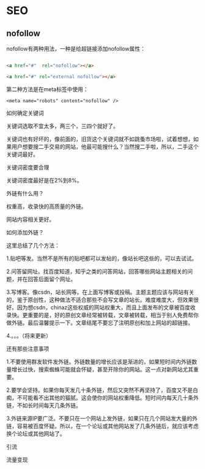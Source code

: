 # SEO

## nofollow
nofollow有两种用法，一种是给超链接添加nofollow属性：

```html

<a href="#"  rel="nofollow"></a>

<a href="#" rel="external nofollow"></a>

```

第二种方法是在meta标签中使用：

`<meta name="robots" content="nofollow" />`



如何确定关键词

关键词选取不宜太多，两三个，三四个就好了。

关键词也有好坏的，像前面的，旧货这个关键词就不如跳蚤市场啦，试着想想，如果用户想要搜二手交易的网站，他最可能搜什么？当然搜二手啦，所以，二手这个关键词最好。

关键词密度要合理

关键词密度最好是在2%到8%。



外链有什么用？

权重高，收录快的高质量的外链。

网站内容相关更好。



如何添加外链？

这里总结了几个方法：

1.贴吧等发。当然不是所有的贴吧都可以发帖的，像站长吧这些的，可以去试试。

2.问答留网址。找百度知道，知乎之类的问答网站，回答哪些网站主题相关的问题，并在回答后面留个网址。

3.写博客。像csdn，站长网等。在上面写博客或投稿。主题主题应该与网站有关的，鉴于原创性，这种做法不适合那些不会写文章的站长。难度难度大，但效果很好。因为想csdn，chinaz这些权威的网站权重大，而且上面发布的文章被百度收录快。更重要的是，好的原创文章经常被转载，文章被转载，相当于别人免费帮你做外链。最后温馨提示一下。文章结尾不要忘了注明原创和加上网站的超链接。

4.。。。（将来更新）

还有那些注意事项

1.不要使用群发软件发外链。外链数量的增长应该是渐进的，如果短时间内外链数量增长过快，搜索蜘蛛可能就会怀疑，甚至开除你的网站。这一点对新网站尤其重要。

2.要学会坚持。如果你每天发几十条外链，然后又突然不再坚持了，百度又不是白痴，不可能看不出其他的猫腻。这会使你的网站权重降低。短时间内每天几十条外链，不如长时间每天几条外链。

3.外链来源IP要广泛。不要只在一个网站上发外链，如果只在几个网站发大量的外链，容易被百度怀疑。所以，在一个论坛或其他网站发了几条外链后，就应该考虑换个论坛或其他网站了。


引流

流量变现
